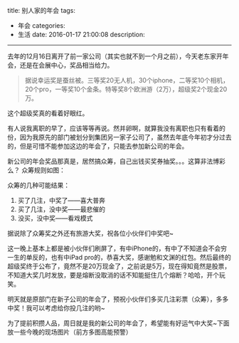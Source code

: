 title: 别人家的年会
tags:
  - 年会
categories:
  - 生活
date: 2016-01-17 21:00:08
description:
---

去年的12月16日离开了前一家公司（其实也就不到一个月之前），今天老东家开年会，还是在会展中心，奖品相当给力。

> 据说幸运奖是蚕丝被。三等奖20无人机，30个iphone，二等奖10个相机，20个pro，一等奖10个金条。特等奖8个欧洲游（2万），超级奖2个现金20万。

这个超级奖真的看着好眼红。

<!-- more -->

有人说我离职的早了，应该等等再说。然并卵啊，就算我没有离职也只有看着的份，因为我原先的部门被划分到集团另一家子公司了，虽然去年底今年初才分过去的，但是可惜不能参加这边的年会了，只能去参加新公司的年会。

新公司的年会奖品那真是，居然搞众筹，自己出钱买奖券抽奖。。。这算非法博彩么？
众筹规则如图：

众筹的几种可能结果：

1. 买了几注，中奖了——喜大普奔
2. 买了几注，没中奖——最悲催的
3. 没买，没中奖——看戏模式

据说除了众筹奖之外还有旅游大奖，祝各位小伙伴们中奖吧~

这一晚上基本上都是被小伙伴们刷屏了，有中iPhone的，有中了不知道会不会穷一生的单反的，也有中iPad pro的，恭喜大奖，感谢勉和文渊的红包。然后最终的超级奖终于公布了，竟然不是20万现金了，之前说是5万，现在得知竟然是股票，不知道大奖几时发放，要是熔断没取消的话不知能挺住几个熔断？哈哈，开个玩笑。

明天就是原部门在新子公司的年会了，预祝小伙伴们多买几注彩票（众筹），多多中奖！我可以考虑给你投几注的哟~

为了提前积攒人品，周日就是我的新公司的年会了，希望能有好运气中大奖~下面放一些今晚的现场图片（前方多图高能预警）

